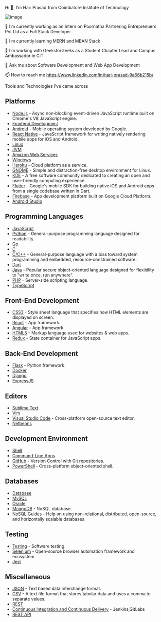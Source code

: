 Hi 👋, I'm Hari Prasad from Coimbatore Institute of Technology

<!--
**HariPrasad5724/HariPrasad5724** is a ✨ _special_ ✨ repository because its `README.md` (this file) appears on your GitHub profile.

Here are some ideas to get you started:

- 🔭 I’m currently working on ...
- 🌱 I’m currently learning ...
- 👯 I’m looking to collaborate on ...
- 🤔 I’m looking for help with ...
- 💬 Ask me about ...
- 📫 How to reach me: ...
- 😄 Pronouns: ...
- ⚡ Fun fact: ...
-->
![image](https://user-images.githubusercontent.com/55315604/119517622-665bc880-bd95-11eb-8180-e757390e7c9c.png)

🔭 I’m currently working as an Intern on Poornatha Partnering Entreprenuers Pvt Ltd as a Full Stack Developer

🌱 I’m currently learning MERN and MEAN Stack

👯 I’m working with GeeksforGeeks as a Student Chapter Lead and Campus Ambassador in CIT

💬 Ask me about Software Development and Web App Development

📫 How to reach me https://www.linkedin.com/in/hari-prasad-9a66b215b/

Tools and Technologies I've came across


## Platforms

- [Node.js](https://github.com/sindresorhus/awesome-nodejs#readme) - Async non-blocking event-driven JavaScript runtime built on Chrome's V8 JavaScript engine.
- [Frontend Development](https://github.com/dypsilon/frontend-dev-bookmarks#readme)
- [Android](https://github.com/JStumpp/awesome-android#readme) - Mobile operating system developed by Google.
- [React Native](https://github.com/jondot/awesome-react-native#readme) - JavaScript framework for writing natively rendering mobile apps for iOS and Android.
- [Linux](https://github.com/inputsh/awesome-linux#readme)
- [JVM](https://github.com/deephacks/awesome-jvm#readme)
- [Amazon Web Services](https://github.com/donnemartin/awesome-aws#readme)
- [Windows](https://github.com/Awesome-Windows/Awesome#readme)
- [Heroku](https://github.com/ianstormtaylor/awesome-heroku#readme) - Cloud platform as a service.
- [GNOME](https://github.com/Kazhnuz/awesome-gnome#readme) - Simple and distraction-free desktop environment for Linux.
- [KDE](https://github.com/francoism90/awesome-kde#readme) - A free software community dedicated to creating an open and user-friendly computing experience.
- [Flutter](https://github.com/Solido/awesome-flutter#readme) - Google's mobile SDK for building native iOS and Android apps from a single codebase written in Dart.
- [Firebase](https://github.com/jthegedus/awesome-firebase#readme) - App development platform built on Google Cloud Platform.
- [Android Studio](https://developer.android.com/studio/intro)

## Programming Languages

- [JavaScript](https://github.com/sorrycc/awesome-javascript#readme)
- [Python](https://github.com/vinta/awesome-python#readme) - General-purpose programming language designed for readability.
- [Go](https://github.com/avelino/awesome-go#readme)
- [C](https://github.com/inputsh/awesome-c#readme)
- [C/C++](https://github.com/fffaraz/awesome-cpp#readme) - General-purpose language with a bias toward system programming and embedded, resource-constrained software.
- [Dart](https://github.com/yissachar/awesome-dart#readme)
- [Java](https://github.com/akullpp/awesome-java#readme) - Popular secure object-oriented language designed for flexibility to "write once, run anywhere".
- [PHP](https://github.com/ziadoz/awesome-php#readme) - Server-side scripting language.
- [TypeScript](https://www.typescriptlang.org/)

## Front-End Development
- [CSS3](https://github.com/awesome-css-group/awesome-css#readme) - Style sheet language that specifies how HTML elements are displayed on screen.
- [React](https://github.com/enaqx/awesome-react#readme) - App framework.
- [Angular](https://github.com/PatrickJS/awesome-angular#readme) - App framework.
- [HTML5](https://github.com/diegocard/awesome-html5#readme) - Markup language used for websites & web apps.
- [Redux](https://github.com/brillout/awesome-redux#readme) - State container for JavaScript apps.

## Back-End Development
- [Flask](https://github.com/mjhea0/awesome-flask#readme) - Python framework.
- [Docker](https://github.com/veggiemonk/awesome-docker#readme)
- [Django](https://www.djangoproject.com/)
- [ExpressJS](https://expressjs.com/)

## Editors

- [Sublime Text](https://github.com/dreikanter/sublime-bookmarks#readme)
- [Vim](https://github.com/mhinz/vim-galore#readme)
- [Visual Studio Code](https://github.com/viatsko/awesome-vscode#readme) - Cross-platform open-source text editor.
- [Netbeans](https://netbeans.apache.org/)

## Development Environment

- [Shell](https://github.com/alebcay/awesome-shell#readme)
- [Command-Line Apps](https://github.com/agarrharr/awesome-cli-apps#readme)
- [GitHub](https://github.com/phillipadsmith/awesome-github#readme) - Version Control with Git repositories.
- [PowerShell](https://github.com/janikvonrotz/awesome-powershell#readme) - Cross-platform object-oriented shell.


## Databases

- [Database](https://github.com/numetriclabz/awesome-db#readme)
- [MySQL](https://github.com/shlomi-noach/awesome-mysql#readme)
- [Oracle](https://www.oracle.com/in/database/)
- [MongoDB](https://github.com/ramnes/awesome-mongodb#readme) - NoSQL database.
- [NoSQL Guides](https://github.com/erictleung/awesome-nosql-guides#readme) - Help on using non-relational, distributed, open-source, and horizontally scalable databases.


## Testing

- [Testing](https://github.com/TheJambo/awesome-testing#readme) - Software testing.
- [Selenium](https://github.com/christian-bromann/awesome-selenium#readme) - Open-source browser automation framework and ecosystem.
- [Jest](https://github.com/facebook/jest)

## Miscellaneous

- [JSON](https://github.com/burningtree/awesome-json#readme) - Text based data interchange format.
- [CSV](https://github.com/secretGeek/awesomeCSV#readme) - A text file format that stores tabular data and uses a comma to separate values.
- [REST](https://github.com/marmelab/awesome-rest#readme)
- [Continuous Integration and Continuous Delivery](https://github.com/cicdops/awesome-ciandcd#readme) - Jenkins,GitLabs
- [REST API](https://www.redhat.com/en/topics/api/what-is-a-rest-api) 
